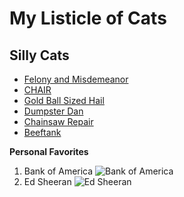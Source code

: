 # My Listicle of Cats

## Silly Cats
- [Felony and Misdemeanor](https://x.com/petfindernames/status/1418329080164978694/photo/1)
- [CHAIR](https://x.com/petfindernames/status/1440054702742249474/photo/1)
- [Gold Ball Sized Hail](https://x.com/petfindernames/status/1407130610418782212/photo/1)
- [Dumpster Dan](https://x.com/petfindernames/status/1409525474678788102/photo/1)
- [Chainsaw Repair](https://x.com/petfindernames/status/1410647741341044741/photo/1)
- [Beeftank](https://x.com/petfindernames/status/1411452727511629827/photo/1)

**Personal Favorites**
1. Bank of America
   ![Bank of America](https://pbs.twimg.com/media/E7_xTYqXIAAG_k7?format=jpg&name=large)
2. Ed Sheeran
   ![Ed Sheeran](https://pbs.twimg.com/media/E5UW-8SXEAYAC8U?format=jpg&name=900x900)
